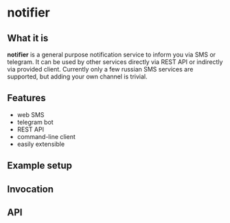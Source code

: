 # notifier

## What it is

**notifier** is a general purpose notification service to inform you via SMS or telegram. It can be used by other services directly via REST API or indirectly via provided client. Currently only a few russian SMS services are supported, but adding your own channel is trivial. 

## Features

- web SMS
- telegram bot
- REST API
- command-line client
- easily extensible

## Example setup

## Invocation

## API

